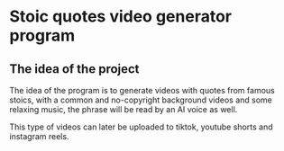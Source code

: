 # Stoic quotes video generator program

## The idea of the project

The idea of the program is to generate videos with quotes from famous stoics, with a common and no-copyright background videos and some relaxing music, the phrase will be read by an AI voice as well.

This type of videos can later be uploaded to tiktok, youtube shorts and instagram reels.
